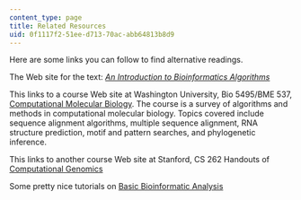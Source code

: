 ```yaml
---
content_type: page
title: Related Resources
uid: 0f1117f2-51ee-d713-70ac-abb64813b8d9
---
```


Here are some links you can follow to find alternative readings.

The Web site for the text: [_An Introduction to Bioinformatics Algorithms_](http://www.bioalgorithms.info/)

This links to a course Web site at Washington University, Bio 5495/BME 537, [Computational Molecular Biology](http://bio5495.wustl.edu/). The course is a survey of algorithms and methods in computational molecular biology. Topics covered include sequence alignment algorithms, multiple sequence alignment, RNA structure prediction, motif and pattern searches, and phylogenetic inference.

This links to another course Web site at Stanford, CS 262 Handouts of [Computational Genomics](http://ai.stanford.edu/~serafim/CS262_2007/)

Some pretty nice tutorials on [Basic Bioinformatic Analysis](http://genome.imim.es/courses/)
